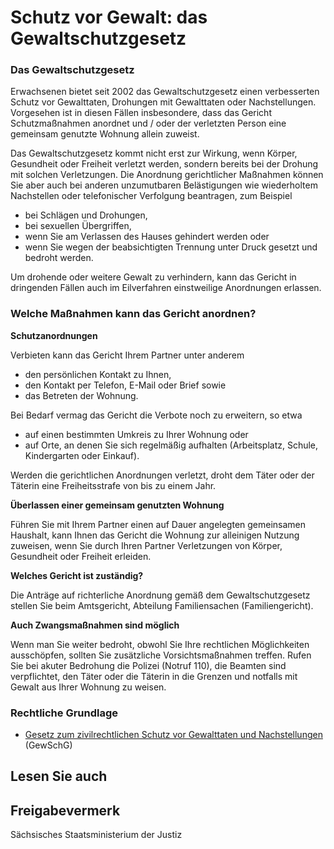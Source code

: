 # Schutz vor Gewalt: das Gewaltschutzgesetz

### Das Gewaltschutzgesetz

Erwachsenen bietet seit 2002 das Gewaltschutzgesetz einen verbesserten Schutz vor Gewalttaten, Drohungen mit Gewalttaten oder Nachstellungen. Vorgesehen ist in diesen Fällen insbesondere, dass das Gericht Schutzmaßnahmen anordnet und / oder der verletzten Person eine gemeinsam genutzte Wohnung allein zuweist.

Das Gewaltschutzgesetz kommt nicht erst zur Wirkung, wenn Körper, Gesundheit oder Freiheit verletzt werden, sondern bereits bei der Drohung mit solchen Verletzungen. Die Anordnung gerichtlicher Maßnahmen können Sie aber auch bei anderen unzumutbaren Belästigungen wie wiederholtem Nachstellen oder telefonischer Verfolgung beantragen, zum Beispiel

* bei Schlägen und Drohungen,
* bei sexuellen Übergriffen,
* wenn Sie am Verlassen des Hauses gehindert werden oder
* wenn Sie wegen der beabsichtigten Trennung unter Druck gesetzt und bedroht werden.

Um drohende oder weitere Gewalt zu verhindern, kann das Gericht in dringenden Fällen auch im Eilverfahren einstweilige Anordnungen erlassen.

### Welche Maßnahmen kann das Gericht anordnen?

**Schutzanordnungen**

Verbieten kann das Gericht Ihrem Partner unter anderem

* den persönlichen Kontakt zu Ihnen,
* den Kontakt per Telefon, E-Mail oder Brief sowie
* das Betreten der Wohnung.

Bei Bedarf vermag das Gericht die Verbote noch zu erweitern, so etwa

* auf einen bestimmten Umkreis zu Ihrer Wohnung oder
* auf Orte, an denen Sie sich regelmäßig aufhalten (Arbeitsplatz, Schule, Kindergarten oder Einkauf).

Werden die gerichtlichen Anordnungen verletzt, droht dem Täter oder der Täterin eine Freiheitsstrafe von bis zu einem Jahr.

**Überlassen einer gemeinsam genutzten Wohnung**

Führen Sie mit Ihrem Partner einen auf Dauer angelegten gemeinsamen Haushalt, kann Ihnen das Gericht die Wohnung zur alleinigen Nutzung zuweisen, wenn Sie durch Ihren Partner Verletzungen von Körper, Gesundheit oder Freiheit erleiden.

**Welches Gericht ist zuständig?**

Die Anträge auf richterliche Anordnung gemäß dem Gewaltschutzgesetz stellen Sie beim Amtsgericht, Abteilung Familiensachen (Familiengericht).

**Auch Zwangsmaßnahmen sind möglich**

Wenn man Sie weiter bedroht, obwohl Sie Ihre rechtlichen Möglichkeiten ausschöpfen, sollten Sie zusätzliche Vorsichtsmaßnahmen treffen. Rufen Sie bei akuter Bedrohung die Polizei (Notruf 110), die Beamten sind verpflichtet, den Täter oder die Täterin in die Grenzen und notfalls mit Gewalt aus Ihrer Wohnung zu weisen.

### Rechtliche Grundlage

* [Gesetz zum zivilrechtlichen Schutz vor Gewalttaten und Nachstellungen](http://www.gesetze-im-internet.de/gewschg/index.html "Gewaltschutzgesetz (GewSchG)") (GewSchG)

## Lesen Sie auch

## Freigabevermerk

Sächsisches Staatsministerium der Justiz
